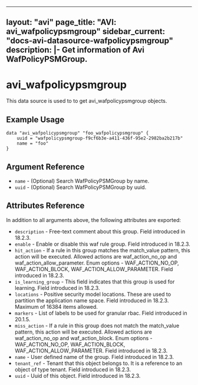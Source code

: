 <!--
    Copyright 2021 VMware, Inc.
    SPDX-License-Identifier: Mozilla Public License 2.0
-->
---
layout: "avi"
page_title: "AVI: avi_wafpolicypsmgroup"
sidebar_current: "docs-avi-datasource-wafpolicypsmgroup"
description: |-
  Get information of Avi WafPolicyPSMGroup.
---

# avi_wafpolicypsmgroup

This data source is used to to get avi_wafpolicypsmgroup objects.

## Example Usage

```hcl
data "avi_wafpolicypsmgroup" "foo_wafpolicypsmgroup" {
    uuid = "wafpolicypsmgroup-f9cf6b3e-a411-436f-95e2-2982ba2b217b"
    name = "foo"
}
```

## Argument Reference

* `name` - (Optional) Search WafPolicyPSMGroup by name.
* `uuid` - (Optional) Search WafPolicyPSMGroup by uuid.

## Attributes Reference

In addition to all arguments above, the following attributes are exported:

* `description` - Free-text comment about this group. Field introduced in 18.2.3.
* `enable` - Enable or disable this waf rule group. Field introduced in 18.2.3.
* `hit_action` - If a rule in this group matches the match_value pattern, this action will be executed. Allowed actions are waf_action_no_op and waf_action_allow_parameter. Enum options - WAF_ACTION_NO_OP, WAF_ACTION_BLOCK, WAF_ACTION_ALLOW_PARAMETER. Field introduced in 18.2.3.
* `is_learning_group` - This field indicates that this group is used for learning. Field introduced in 18.2.3.
* `locations` - Positive security model locations. These are used to partition the application name space. Field introduced in 18.2.3. Maximum of 16384 items allowed.
* `markers` - List of labels to be used for granular rbac. Field introduced in 20.1.5.
* `miss_action` - If a rule in this group does not match the match_value pattern, this action will be executed. Allowed actions are waf_action_no_op and waf_action_block. Enum options - WAF_ACTION_NO_OP, WAF_ACTION_BLOCK, WAF_ACTION_ALLOW_PARAMETER. Field introduced in 18.2.3.
* `name` - User defined name of the group. Field introduced in 18.2.3.
* `tenant_ref` - Tenant that this object belongs to. It is a reference to an object of type tenant. Field introduced in 18.2.3.
* `uuid` - Uuid of this object. Field introduced in 18.2.3.

